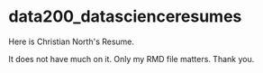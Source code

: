 # data200_datascienceresumes
Here is Christian North's Resume.

It does not have much on it. Only my RMD file matters. Thank you.
